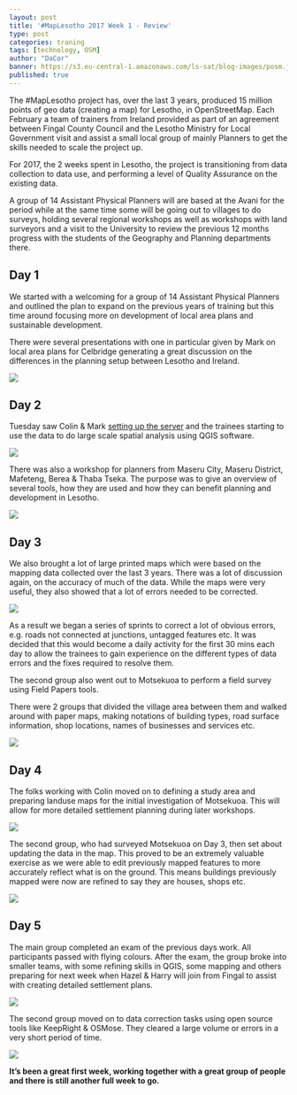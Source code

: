 ```yaml
---
layout: post
title: '#MapLesotho 2017 Week 1 - Review'
type: post
categories: traning
tags: [technology, OSM]
author: "DaCor"
banner: https://s3.eu-central-1.amazonaws.com/ls-sat/blog-images/posm.jpg
published: true
---
```


The #MapLesotho project has, over the last 3 years, produced 15 million points of geo data (creating a map) for Lesotho, in OpenStreetMap. Each February a team of trainers from Ireland provided as part of an agreement between Fingal County Council and the Lesotho Ministry for Local Government visit and assist a small local group of mainly Planners to get the skills needed to scale the project up.

For 2017, the 2 weeks spent in Lesotho, the project is transitioning from data collection to data use, and performing a level of Quality Assurance on the existing data. 

A group of 14 Assistant Physical Planners will are based at the Avani for the period while at the same time some will be going out to villages to do surveys, holding several regional workshops as well as workshops with land surveyors and a visit to the University to review the previous 12 months progress with the students of the Geography and Planning departments there. 

## Day 1

We started with a welcoming for a group of 14 Assistant Physical Planners and outlined the plan to expand on the previous years of training but this time around focusing more on development of local area plans and sustainable development. 

There were several presentations with one in particular given by Mark on local area plans for Celbridge generating a great discussion on the differences in the planning setup between Lesotho and Ireland. 

![](https://s3.eu-central-1.amazonaws.com/ls-sat/blog-images/week1/image04.jpg)

## Day 2

Tuesday saw Colin & Mark [setting up the server](http://www.maplesotho.com/blog/2017/02/17/posm-power/) and the trainees starting to use the data to do large scale spatial analysis using QGIS software. 

![](https://s3.eu-central-1.amazonaws.com/ls-sat/blog-images/week1/image00.jpg)

There was also a workshop for planners from Maseru City, Maseru District, Mafeteng, Berea & Thaba Tseka. The purpose was to give an overview of several tools, how they are used and how they can benefit planning and development in Lesotho. 

![](https://s3.eu-central-1.amazonaws.com/ls-sat/blog-images/week1/image06.jpg)

## Day 3

We also brought a lot of large printed maps which were based on the mapping data collected over the last 3 years. There was a lot of discussion again, on the accuracy of much of the data. While the maps were very useful, they also showed that a lot of errors needed to be corrected. 

![](https://s3.eu-central-1.amazonaws.com/ls-sat/blog-images/week1/image08.jpg)

As a result we began a series of sprints to correct a lot of obvious errors, e.g. roads not connected at junctions, untagged features etc. 
It was decided that this would become a daily activity for the first 30 mins each day to allow the trainees to gain experience on the different types of data errors and the fixes required to resolve them.

The second group also went out to Motsekuoa to perform a field survey using Field Papers tools. 

There were 2 groups that divided the village area between them and walked around with paper maps, making notations of building types, road surface information, shop locations, names of businesses and services etc. 

![](https://s3.eu-central-1.amazonaws.com/ls-sat/blog-images/week1/image02.jpg)

## Day 4

The folks working with Colin moved on to defining a study area and preparing landuse maps for the initial investigation of Motsekuoa. This will allow for more detailed settlement planning during later workshops. 

![](https://s3.eu-central-1.amazonaws.com/ls-sat/blog-images/week1/image05.jpg)

The second group, who had surveyed Motsekuoa on Day 3, then set about updating the data in the map. This proved to be an extremely valuable exercise as we were able to edit previously mapped features to more accurately reflect what is on the ground. This means buildings previously mapped were now are refined to say they are houses, shops etc. 

![](https://s3.eu-central-1.amazonaws.com/ls-sat/blog-images/week1/image07.jpg)

## Day 5

The main group completed an exam of the previous days work. All participants passed with flying colours. After the exam, the group broke into smaller teams, with some refining skills in QGIS, some mapping and others preparing for next week when Hazel & Harry will join from Fingal to assist with creating detailed settlement plans. 

![](https://s3.eu-central-1.amazonaws.com/ls-sat/blog-images/week1/image03.jpg)

The second group moved on to data correction tasks using open source tools like KeepRight & OSMose. They cleared a large volume or errors in a very short period of time. 

![](https://s3.eu-central-1.amazonaws.com/ls-sat/blog-images/week1/image01.jpg)

**It’s been a great first week, working together with a great group of people and there is still another full week to go.**
